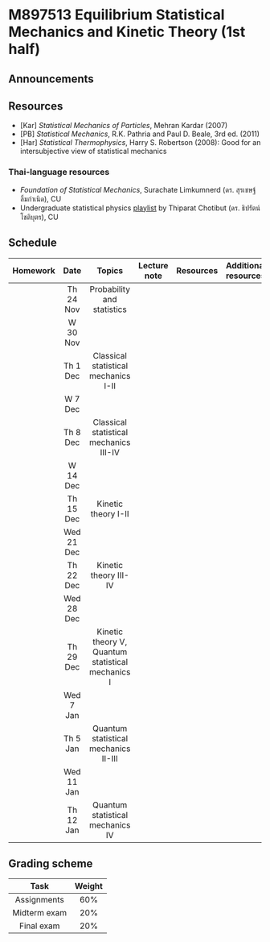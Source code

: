 # M897513 Equilibrium Statistical Mechanics and Kinetic Theory (1st half)

## Announcements


## Resources

* [Kar] *Statistical Mechanics of Particles*, Mehran Kardar (2007) 
* [PB] *Statistical Mechanics*, R.K. Pathria and Paul D. Beale, 3rd ed. (2011) 
* [Har] *Statistical Thermophysics*, Harry S. Robertson (2008): Good for an intersubjective view of statistical mechanics

### Thai-language resources

* *Foundation of Statistical Mechanics*, Surachate Limkumnerd (ดร. สุรเชษฐ์ ลิ้มกำเนิด), CU
* Undergraduate statistical physics [playlist](https://www.youtube.com/playlist?list=PL0XuSm2_1reOH2Zsr0gKNA1uRCJ290eco) by Thiparat Chotibut (ดร. ธิปรัตน์ โชติบุตร), CU

## Schedule

|Homework|Date| Topics |Lecture note|Resources|Additional resources|
|:------:|:--:|:------:|:----------:|:--------:|:-------------------|
||Th 24 Nov|Probability and statistics|
||W 30 Nov|
||Th 1 Dec|Classical statistical mechanics I-II|
||W 7 Dec|
||Th 8 Dec|Classical statistical mechanics III-IV|
||W 14 Dec|
||Th 15 Dec|Kinetic theory I-II|
||Wed 21 Dec|
||Th 22 Dec|Kinetic theory III-IV|
||Wed 28 Dec|
||Th 29 Dec|Kinetic theory V, Quantum statistical mechanics I|
||Wed 7 Jan|
||Th 5 Jan|Quantum statistical mechanics II-III|
||Wed 11 Jan|
||Th 12 Jan|Quantum statistical mechanics IV|



## Grading scheme
|Task|Weight|
|:------:|:--:|
|Assignments|60%|
|Midterm exam|20%|
|Final exam|20%|

<!--Scanning the QR code below will bring you to this repository.

<p align="center">
  <img height="300" src="qr-code.png">
</p>-->


